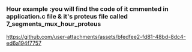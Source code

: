 ### Hour example :you will find the code of it cmmented in application.c file & it's proteus file called 7_segments_mux_hour_proteus

https://github.com/user-attachments/assets/bfedfee2-fd81-48bd-8dc4-ed6a194f7757


